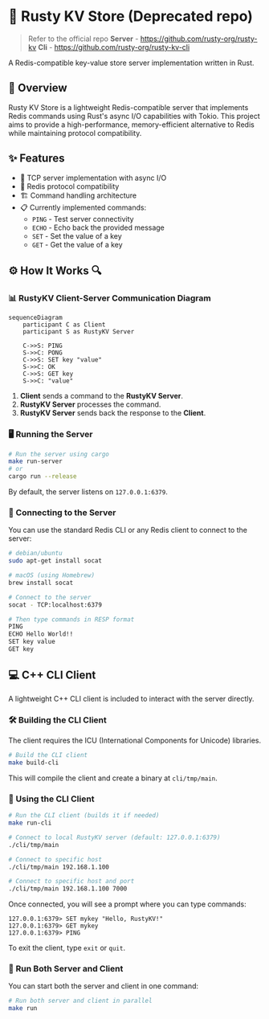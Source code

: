 # 🚀 Rusty KV Store (Deprecated repo)

> Refer to the official repo
> **Server** - https://github.com/rusty-org/rusty-kv
> **Cli** - https://github.com/rusty-org/rusty-kv-cli

A Redis-compatible key-value store server implementation written in Rust.

## 📖 Overview

Rusty KV Store is a lightweight Redis-compatible server that implements Redis
commands using Rust's async I/O capabilities with Tokio. This project aims to
provide a high-performance, memory-efficient alternative to Redis while
maintaining protocol compatibility.

## ✨ Features

- 🔄 TCP server implementation with async I/O
- 🔌 Redis protocol compatibility
- 🏗️ Command handling architecture
- 📋 Currently implemented commands:
  - `PING` - Test server connectivity
  - `ECHO` - Echo back the provided message
  - `SET` - Set the value of a key
  - `GET` - Get the value of a key

## ⚙️ How It Works 🔍

### 📊 RustyKV Client-Server Communication Diagram

```mermaid
sequenceDiagram
    participant C as Client
    participant S as RustyKV Server

    C->>S: PING
    S->>C: PONG
    C->>S: SET key "value"
    S->>C: OK
    C->>S: GET key
    S->>C: "value"
```

1. **Client** sends a command to the **RustyKV Server**.
2. **RustyKV Server** processes the command.
3. **RustyKV Server** sends back the response to the **Client**.

### 🖥️ Running the Server

```bash
# Run the server using cargo
make run-server
# or
cargo run --release
```

By default, the server listens on `127.0.0.1:6379`.

### 🔗 Connecting to the Server

You can use the standard Redis CLI or any Redis client to connect to the server:

```bash
# debian/ubuntu
sudo apt-get install socat

# macOS (using Homebrew)
brew install socat

# Connect to the server
socat - TCP:localhost:6379

# Then type commands in RESP format
PING
ECHO Hello World!!
SET key value
GET key
```

## 💻 C++ CLI Client

A lightweight C++ CLI client is included to interact with the server directly.

### 🛠️ Building the CLI Client

The client requires the ICU (International Components for Unicode) libraries.

```bash
# Build the CLI client
make build-cli
```

This will compile the client and create a binary at `cli/tmp/main`.

### 🚀 Using the CLI Client

```bash
# Run the CLI client (builds it if needed)
make run-cli

# Connect to local RustyKV server (default: 127.0.0.1:6379)
./cli/tmp/main

# Connect to specific host
./cli/tmp/main 192.168.1.100

# Connect to specific host and port
./cli/tmp/main 192.168.1.100 7000
```

Once connected, you will see a prompt where you can type commands:

```
127.0.0.1:6379> SET mykey "Hello, RustyKV!"
127.0.0.1:6379> GET mykey
127.0.0.1:6379> PING
```

To exit the client, type `exit` or `quit`.

### 🔄 Run Both Server and Client

You can start both the server and client in one command:

```bash
# Run both server and client in parallel
make run
```
